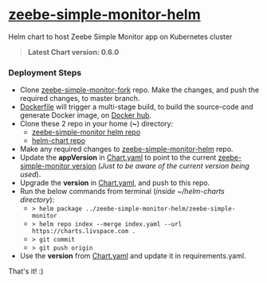 # [zeebe-simple-monitor-helm](https://github.com/livspaceeng/zeebe-simple-monitor-helm)

Helm chart to host Zeebe Simple Monitor app on Kubernetes cluster
> **Latest Chart version: 0.6.0**

### Deployment Steps
- Clone [zeebe-simple-monitor-fork](https://github.com/livspaceeng/zeebe-simple-monitor) repo. Make the changes, and push the required changes, to master branch.
- [Dockerfile](https://github.com/livspaceeng/zeebe-simple-monitor/blob/master/Dockerfile) will trigger a multi-stage build, to build the source-code and generate Docker image, on [Docker hub](https://hub.docker.com/repository/docker/livspaceeng/zeebe-simple-monitor).
- Clone these 2 repo in your home (**~**) directory:
  + [zeebe-simple-monitor helm repo](https://github.com/livspaceeng/zeebe-simple-monitor-helm)
  + [helm-chart repo](https://github.com/livspaceeng/helm-charts)
- Make any required changes to [zeebe-simple-monitor-helm](https://github.com/livspaceeng/zeebe-simple-monitor-helm) repo.
- Update the **appVersion** in [Chart.yaml](./zeebe-simple-monitor/Chart.yaml) to point to the current [zeebe-simple-monitor version](https://github.com/livspaceeng/zeebe-simple-monitor/blob/master/pom.xml) (*Just to be aware of the current version being used*).
- Upgrade the **version** in [Chart.yaml](./zeebe-simple-monitor/Chart.yaml), and push to this repo.
- Run the below commands from terminal (*inside ~/helm-charts directory*):
  + `> helm package ../zeebe-simple-monitor-helm/zeebe-simple-monitor`
  + `> helm repo index --merge index.yaml --url https://charts.livspace.com .`
  + `> git commit`
  + `> git push origin`
- Use the **version** from [Chart.yaml](./zeebe-simple-monitor/Chart.yaml) and update it in requirements.yaml.

That's it! :)
